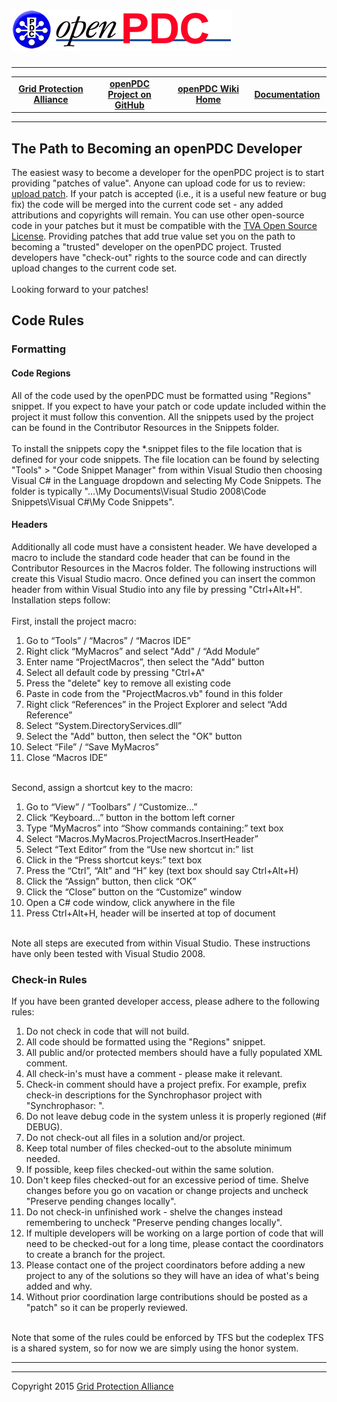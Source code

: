 <html lang="en" xmlns="http://www.w3.org/1999/xhtml">
<head>
<meta charset="utf-8" />
</head>
<body>
<!--HtmlToGmd.Body-->
<h1><a href="https://github.com/GridProtectionAlliance/openPDC/tree/master/Source/Documentation/wiki/openPDC_Home.md"><img src="https://github.com/GridProtectionAlliance/openPDC/blob/master/Source/Documentation/wiki/openPDC_Logo.png" alt="The Open Source Phasor Data Concentrator" /></a></h1>
<hr />
<div id="NavigationMenu">
<table style="width: 100%; border-collapse: collapse; border: 0px solid gray;">
<tr>
<td style="width: 25%; text-align:center;"><b><a href="http://www.gridprotectionalliance.org">Grid Protection Alliance</a></b></td>
<td style="width: 25%; text-align:center;"><b><a href="https://github.com/GridProtectionAlliance/openPDC">openPDC Project on GitHub</a></b></td>
<td style="width: 25%; text-align:center;"><b><a href="https://github.com/GridProtectionAlliance/openPDC/tree/master/Source/Documentation/wiki/openPDC_Home.md">openPDC Wiki Home</a></b></td>
<td style="width: 25%; text-align:center;"><b><a href="https://github.com/GridProtectionAlliance/openPDC/tree/master/Source/Documentation/wiki/openPDC_Documentation_Home.md">Documentation</a></b></td>
</tr>
</table>
</div>
<hr />
<!--/HtmlToGmd.Body-->
<div class="WikiContent">
<div class="wikidoc">
<h2>The Path to Becoming an openPDC Developer</h2>
The easiest wasy to become a developer for the openPDC project is to start providing &quot;patches of value&quot;. Anyone can upload code for us to review:
<a href="http://openpdc.codeplex.com/SourceControl/UploadPatch.aspx">upload patch</a>. If your patch is accepted (i.e., it is a useful new feature or bug fix) the code will be merged into the current code set - any added attributions and copyrights will remain.
 You can use other open-source code in your patches but it must be compatible with the
<a href="https://github.com/GridProtectionAlliance/openPDC/tree/master/Source/Documentation/wiki/license.md">TVA Open Source License</a>. Providing patches that add true value set you on the path to becoming a &quot;trusted&quot; developer on the openPDC project. Trusted developers have &quot;check-out&quot; rights to
 the source code and can directly upload changes to the current code set.<br>
<br>
Looking forward to your patches!<br>
<h2>Code Rules</h2>
<h3>Formatting</h3>
<h4>Code Regions</h4>
All of the code used by the openPDC must be formatted using &quot;Regions&quot; snippet. If you expect to have your patch or code update included within the project it must follow this convention. All the snippets used by the project can be found in the Contributor
 Resources in the Snippets folder.<br>
<br>
To install the snippets copy the *.snippet files to the file location that is defined for your code snippets. The file location can be found by selecting &quot;Tools&quot; &gt; &quot;Code Snippet Manager&quot; from within Visual Studio then choosing Visual
 C# in the Language dropdown and selecting My Code Snippets. The folder is typically &quot;...\My Documents\Visual Studio 2008\Code Snippets\Visual C#\My Code Snippets&quot;.<br>
<h4>Headers</h4>
Additionally all code must have a consistent header. We have developed a macro to include the standard code header that can be found in the Contributor Resources in the Macros folder. The following instructions will create this Visual Studio macro. Once defined
 you can insert the common header from within Visual Studio into any file by pressing &quot;Ctrl&#43;Alt&#43;H&quot;. Installation steps follow:<br>
<br>
First, install the project macro:<br>
<ol>
<li>Go to “Tools” / “Macros” / “Macros IDE” </li><li>Right click “MyMacros” and select &quot;Add&quot; / “Add Module” </li><li>Enter name “ProjectMacros”, then select the &quot;Add&quot; button </li><li>Select all default code by pressing &quot;Ctrl&#43;A&quot; </li><li>Press the &quot;delete&quot; key to remove all existing code </li><li>Paste in code from the &quot;ProjectMacros.vb&quot; found in this folder </li><li>Right click “References” in the Project Explorer and select “Add Reference” </li><li>Select “System.DirectoryServices.dll” </li><li>Select the &quot;Add&quot; button, then select the &quot;OK&quot; button </li><li>Select “File” / “Save MyMacros” </li><li>Close “Macros IDE”</li></ol>
<br>
Second, assign a shortcut key to the macro:<br>
<ol>
<li>Go to “View” / “Toolbars” / “Customize...” </li><li>Click “Keyboard...” button in the bottom left corner </li><li>Type “MyMacros” into “Show commands containing:” text box </li><li>Select “Macros.MyMacros.ProjectMacros.InsertHeader” </li><li>Select “Text Editor” from the “Use new shortcut in:” list </li><li>Click in the “Press shortcut keys:” text box </li><li>Press the “Ctrl”, “Alt” and “H” key (text box should say Ctrl&#43;Alt&#43;H) </li><li>Click the “Assign” button, then click “OK” </li><li>Click the “Close” button on the “Customize” window </li><li>Open a C# code window, click anywhere in the file </li><li>Press Ctrl&#43;Alt&#43;H, header will be inserted at top of document</li></ol>
<br>
Note all steps are executed from within Visual Studio. These instructions have only been tested with Visual Studio 2008.<br>
<h3>Check-in Rules</h3>
If you have been granted developer access, please adhere to the following rules:<br>
<ol>
<li>Do not check in code that will not build. </li><li>All code should be formatted using the &quot;Regions&quot; snippet. </li><li>All public and/or protected members should have a fully populated XML comment.
</li><li>All check-in&#39;s must have a comment - please make it relevant. </li><li>Check-in comment should have a project prefix. For example, prefix check-in descriptions for the Synchrophasor project with &quot;Synchrophasor: &quot;.
</li><li>Do not leave debug code in the system unless it is properly regioned (#if DEBUG).
</li><li>Do not check-out all files in a solution and/or project. </li><li>Keep total number of files checked-out to the absolute minimum needed. </li><li>If possible, keep files checked-out within the same solution. </li><li>Don&#39;t keep files checked-out for an excessive period of time. Shelve changes before you go on vacation or change projects and uncheck &quot;Preserve pending changes locally&quot;.
</li><li>Do not check-in unfinished work - shelve the changes instead remembering to uncheck &quot;Preserve pending changes locally&quot;.
</li><li>If multiple developers will be working on a large portion of code that will need to be checked-out for a long time, please contact the coordinators to create a branch for the project.
</li><li>Please contact one of the project coordinators before adding a new project to any of the solutions so they will have an idea of what&#39;s being added and why.
</li><li>Without prior coordination large contributions should be posted as a &quot;patch&quot; so it can be properly reviewed.</li></ol>
<br>
Note that some of the rules could be enforced by TFS but the codeplex TFS is a shared system, so for now we are simply using the honor system.<br>
</div>
</div>
<div id="footer">
<hr />
</div>
<!--HtmlToGmd.Foot-->
<div id="copyright">
<hr />
Copyright 2015 <a href="http://www.gridprotectionoalliance.org">Grid Protection Alliance</a>
</div>
<!--/HtmlToGmd.Foot-->
</body>
</html>
